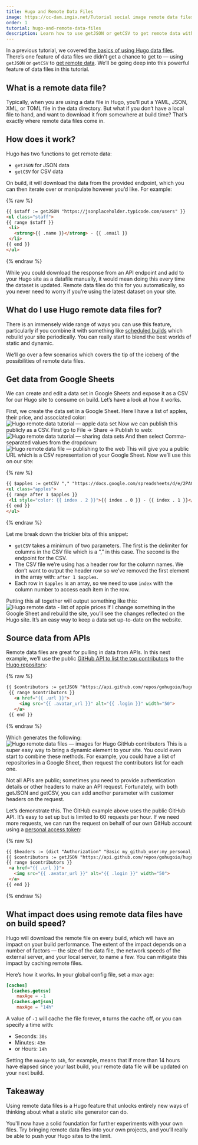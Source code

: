 ```yaml
---
title: Hugo and Remote Data Files
image: https://cc-dam.imgix.net/Tutorial social image remote data files.png
order: 1
tutorial: hugo-and-remote-data-files
description: Learn how to use getJSON or getCSV to get remote data with Hugo.
---
```


In a previous tutorial, we covered [the basics of using Hugo data files](https://cloudcannon.com/community/learn/hugo-beginner-tutorial/using-data-in-hugo/). There’s one feature of data files we didn’t get a chance to get to — using `getJSON` or `getCSV` to [get remote data](https://gohugo.io/templates/data-templates/). We’ll be going deep into this powerful feature of data files in this tutorial.

## What is a remote data file?

Typically, when you are using a data file in Hugo, you’ll put a YAML, JSON, XML, or TOML file in the data directory. But what if you don’t have a local file to hand, and want to download it from somewhere at build time? That’s exactly where remote data files come in.

## How does it work?

Hugo has two functions to get remote data:

* `getJSON` for JSON data
* `getCSV` for CSV data

On build, it will download the data from the provided endpoint, which you can then iterate over or manipulate however you’d like. For example:

{% raw %}
 ```html
{{ $staff := getJSON "https://jsonplaceholder.typicode.com/users" }}
<ul class="staff">
{{ range $staff }}
  <li>
    <strong>{{ .name }}</strong> - {{ .email }}
  </li>
{{ end }}
</ul>
```
{% endraw %}

While you could download the response from an API endpoint and add to your Hugo site as a datafile manually, it would mean doing this every time the dataset is updated. Remote data files do this for you automatically, so you never need to worry if you’re using the latest dataset on your site.

## What do I use Hugo remote data files for?

There is an immensely wide range of ways you can use this feature, particularly if you combine it with something like [scheduled builds](https://cloudcannon.com/documentation/articles/scheduling-your-builds-manually/?ssg=Hugo) which rebuild your site periodically. You can really start to blend the best worlds of static and dynamic.

We’ll go over a few scenarios which covers the tip of the iceberg of the possibilities of remote data files.

## Get data from Google Sheets

We can create and edit a data set in Google Sheets and expose it as a CSV for our Hugo site to consume on build. Let’s have a look at how it works.

First, we create the data set in a Google Sheet. Here I have a list of apples, their price, and associated color:
![Hugo remote data tutorial — apple data set](https://cc-dam.imgix.net/hugo-remote-data-1.png)
 Now we can publish this publicly as a CSV. First go to File → Share → Publish to web:
![Hugo remote data tutorial — sharing data sets](https://cc-dam.imgix.net/hugo-remote-data-2.png)
 And then select Comma-separated values from the dropdown:
![Hugo remote data file — publishing to the web](https://cc-dam.imgix.net/hugo-remote-data-3.png)
 This will give you a public URL which is a CSV representation of your Google Sheet. Now we’ll use this on our site:

{% raw %}
 ```html
{{ $apples := getCSV "," "https://docs.google.com/spreadsheets/d/e/2PACX-1vRvHH3C21_53AEiR9MYxdG91a78L6a5pZWhj1kuqWM9ynYtBMQVGGBSmydyCpichyE9ewmhasFEnT73/pub?output=csv" }}
<ul class="apples">
{{ range after 1 $apples }}
  <li style="color: {{ index . 2 }}">{{ index . 0 }} - {{ index . 1 }}</li>
{{ end }}
</ul>
```
{% endraw %}

Let me break down the trickier bits of this snippet:

* `getCSV` takes a minimum of two parameters. The first is the delimiter for columns in the CSV file which is a “,” in this case. The second is the endpoint for the CSV.
* The CSV file we’re using has a header row for the column names. We don’t want to output the header row so we’ve removed the first element in the array with: `after 1 $apples`.
* Each row in `$apples` is an array, so we need to use `index` with the column number to access each item in the row.

Putting this all together will output something like this:
![Hugo remote data - list of apple prices](https://cc-dam.imgix.net/hugo-remote-data-4.png)
 If I change something in the Google Sheet and rebuild the site, you’ll see the changes reflected on the Hugo site. It’s an easy way to keep a data set up-to-date on the website.

## Source data from APIs

Remote data files are great for pulling in data from APIs. In this next example, we’ll use the public [GitHub API to list the top contributors](https://docs.github.com/en/rest/repos/repos#list-repository-contributors) to the [Hugo repository](https://github.com/gohugoio/hugo)\:

{% raw %}
 ```html
{{ $contributors := getJSON "https://api.github.com/repos/gohugoio/hugo/contributors" }}
  {{ range $contributors }}
    <a href="{{ .url }}">
      <img src="{{ .avatar_url }}" alt="{{ .login }}" width="50">
    </a>
  {{ end }}
```
{% endraw %}

Which generates the following:
![Hugo remote data files — images for Hugo GitHub contributors](https://cc-dam.imgix.net/hugo-remote-data-5.png)
 This is a super easy way to bring a dynamic element to your site. You could even start to combine these methods. For example, you could have a list of repositories in a Google Sheet, then request the contributors list for each one.

Not all APIs are public; sometimes you need to provide authentication details or other headers to make an API request. Fortunately, with both getJSON and getCSV, you can add another parameter with customer headers on the request.

Let’s demonstrate this. The GitHub example above uses the public GitHub API. It’s easy to set up but is limited to 60 requests per hour. If we need more requests, we can run the request on behalf of our own GitHub account using a [personal access token](https://docs.github.com/en/authentication/keeping-your-account-and-data-secure/creating-a-personal-access-token)\:

{% raw %}
 ```html
{{ $headers := (dict "Authorization" "Basic my_github_user:my_personal_access_token") }}
{{ $contributors := getJSON "https://api.github.com/repos/gohugoio/hugo/contributors" $headers }}
{{ range $contributors }}
  <a href="{{ .url }}">
    <img src="{{ .avatar_url }}" alt="{{ .login }}" width="50">
  </a>
{{ end }}
```
{% endraw %}


## What impact does using remote data files have on build speed?

Hugo will download the remote file on every build, which will have an impact on your build performance. The extent of the impact depends on a number of factors — the size of the data file, the network speeds of the external server, and your local server, to name a few. You can mitigate this impact by caching remote files.

Here’s how it works. In your global config file, set a max age:

```toml
[caches]
  [caches.getcsv]
    maxAge = -1
  [caches.getjson]
    maxAge = "14h"
```

A value of `-1` will cache the file forever, `0` turns the cache off, or you can specify a time with:

* Seconds: `30s`
* Minutes: `43m`
* or Hours: `14h`

Setting the `maxAge` to `14h`, for example, means that if more than 14 hours have elapsed since your last build, your remote data file will be updated on your next build.

## Takeaway

Using remote data files is a Hugo feature that unlocks entirely new ways of thinking about what a static site generator can do.

You'll now have a solid foundation for further experiments with your own files. Try bringing remote data files into your own projects, and you’ll really be able to push your Hugo sites to the limit.
